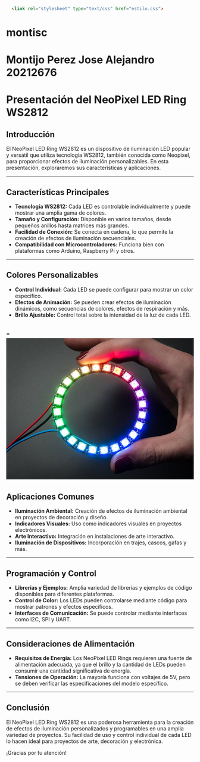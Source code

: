 ```html
  <link rel="stylesheet" type="text/css" href="estilo.css">
```
# montisc
# Montijo Perez Jose Alejandro 20212676

# Presentación del NeoPixel LED Ring WS2812

## Introducción

El NeoPixel LED Ring WS2812 es un dispositivo de iluminación LED popular y versátil que utiliza tecnología WS2812, también conocida como Neopixel, para proporcionar efectos de iluminación personalizables. En esta presentación, exploraremos sus características y aplicaciones.

---

## Características Principales

- **Tecnología WS2812:** Cada LED es controlable individualmente y puede mostrar una amplia gama de colores.
- **Tamaño y Configuración:** Disponible en varios tamaños, desde pequeños anillos hasta matrices más grandes.
- **Facilidad de Conexión:** Se conecta en cadena, lo que permite la creación de efectos de iluminación secuenciales.
- **Compatibilidad con Microcontroladores:** Funciona bien con plataformas como Arduino, Raspberry Pi y otros.

---

## Colores Personalizables

- **Control Individual:** Cada LED se puede configurar para mostrar un color específico.
- **Efectos de Animación:** Se pueden crear efectos de iluminación dinámicos, como secuencias de colores, efectos de respiración y más.
- **Brillo Ajustable:** Control total sobre la intensidad de la luz de cada LED.

-![NeoPixel LED RING](led1.jpg)
---

## Aplicaciones Comunes

- **Iluminación Ambiental:** Creación de efectos de iluminación ambiental en proyectos de decoración y diseño.
- **Indicadores Visuales:** Uso como indicadores visuales en proyectos electrónicos.
- **Arte Interactivo:** Integración en instalaciones de arte interactivo.
- **Iluminación de Dispositivos:** Incorporación en trajes, cascos, gafas y más.

---

## Programación y Control

- **Librerías y Ejemplos:** Amplia variedad de librerías y ejemplos de código disponibles para diferentes plataformas.
- **Control de Color:** Los LEDs pueden controlarse mediante código para mostrar patrones y efectos específicos.
- **Interfaces de Comunicación:** Se puede controlar mediante interfaces como I2C, SPI y UART.

---

## Consideraciones de Alimentación

- **Requisitos de Energía:** Los NeoPixel LED Rings requieren una fuente de alimentación adecuada, ya que el brillo y la cantidad de LEDs pueden consumir una cantidad significativa de energía.
- **Tensiones de Operación:** La mayoría funciona con voltajes de 5V, pero se deben verificar las especificaciones del modelo específico.

---

## Conclusión

El NeoPixel LED Ring WS2812 es una poderosa herramienta para la creación de efectos de iluminación personalizados y programables en una amplia variedad de proyectos. Su facilidad de uso y control individual de cada LED lo hacen ideal para proyectos de arte, decoración y electrónica.

¡Gracias por tu atención!


